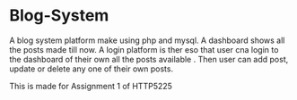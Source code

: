 # Blog-System
A blog system platform make using php and mysql. A dashboard shows all the posts made till now. A login platform is ther eso that user cna login to the dashboard of their own all the posts available . Then user can add post, update or delete any one of their own posts.

This is made for Assignment 1 of HTTP5225
